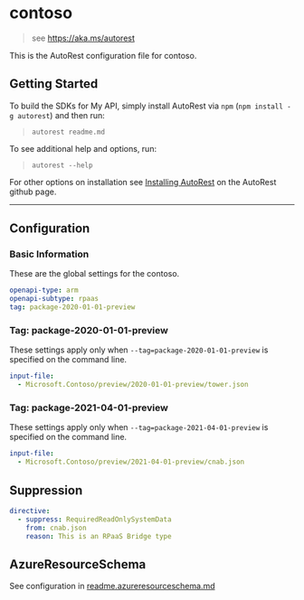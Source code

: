 # contoso

> see https://aka.ms/autorest

This is the AutoRest configuration file for contoso.

## Getting Started

To build the SDKs for My API, simply install AutoRest via `npm` (`npm install -g autorest`) and then run:

> `autorest readme.md`

To see additional help and options, run:

> `autorest --help`

For other options on installation see [Installing AutoRest](https://aka.ms/autorest/install) on the AutoRest github page.

---

## Configuration

### Basic Information

These are the global settings for the contoso.

```yaml
openapi-type: arm
openapi-subtype: rpaas
tag: package-2020-01-01-preview
```

### Tag: package-2020-01-01-preview

These settings apply only when `--tag=package-2020-01-01-preview` is specified on the command line.

```yaml $(tag) == 'package-2020-01-01-preview'
input-file:
  - Microsoft.Contoso/preview/2020-01-01-preview/tower.json
```

### Tag: package-2021-04-01-preview

These settings apply only when `--tag=package-2021-04-01-preview` is specified on the command line.

```yaml $(tag) == 'package-2021-04-01-preview'
input-file:
  - Microsoft.Contoso/preview/2021-04-01-preview/cnab.json
```

## Suppression

``` yaml
directive:
  - suppress: RequiredReadOnlySystemData
    from: cnab.json
    reason: This is an RPaaS Bridge type
```

## AzureResourceSchema

See configuration in [readme.azureresourceschema.md](./readme.azureresourceschema.md)